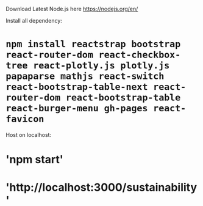 Download Latest Node.js here https://nodejs.org/en/

Install all dependency:

# `npm install reactstrap bootstrap react-router-dom react-checkbox-tree react-plotly.js plotly.js papaparse mathjs react-switch react-bootstrap-table-next react-router-dom react-bootstrap-table react-burger-menu gh-pages react-favicon`

Host on localhost:

# 'npm start'
# 'http://localhost:3000/sustainability'
